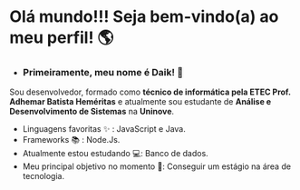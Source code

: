 # Olá mundo!!! Seja bem-vindo(a) ao meu perfil! 🌎

- ### Primeiramente, meu nome é Daik! 👋 <br>
Sou desenvolvedor, formado como **técnico de informática pela ETEC Prof. Adhemar Batista Heméritas** e atualmente sou estudante de **Análise e Desenvolvimento de Sistemas** na **Uninove**.

- Linguagens favoritas ✨ : JavaScript e Java.
- Frameworks 📚 : Node.Js.
- Atualmente estou estudando 💻: Banco de dados.
- Meu principal objetivo no momento 🎯: Conseguir um estágio na área de tecnologia.
